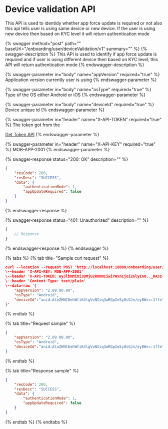 # Device validation API

This API is used to identidy whether app force update is required or not also this api tells user is using same device or new device. If the user is using new device then based on KYC level it will return authentication mode

{% swagger method="post" path="" baseUrl="<domain>/onboarding/user/deviceValidation/v1" summary="" %}
{% swagger-description %}
This API is used to identify if app force update is required and if user is using different device then based on KYC level, this API will return authentication mode
{% endswagger-description %}

{% swagger-parameter in="body" name="appVersion" required="true" %}
Application version currently user is using
{% endswagger-parameter %}

{% swagger-parameter in="body" name="osType" required="true" %}
Type of the OS either Android or iOS
{% endswagger-parameter %}

{% swagger-parameter in="body" name="deviceId" required="true" %}
Device unique id
{% endswagger-parameter %}

{% swagger-parameter in="header" name="X-API-TOKEN" required="true" %}
The token got from the

[Get Token API](../../../../../market-place/api-specification/get-token-api.md)
{% endswagger-parameter %}

{% swagger-parameter in="header" name="X-API-KEY" required="true" %}
MOB-APP-2001
{% endswagger-parameter %}

{% swagger-response status="200: OK" description="" %}
```json
{
    "resCode": 200,
    "resDesc": "SUCCESS",
    "data": {
        "authenticationMode": 1,
        "appUpdateRequired": false
    }
}
```
{% endswagger-response %}

{% swagger-response status="401: Unauthorized" description="" %}
```javascript
{
    // Response
}
```
{% endswagger-response %}
{% endswagger %}

{% tabs %}
{% tab title="Sample curl request" %}
```json
curl --location --request POST 'http://localhost:10000/onboarding/user/deviceValidation/v1' \
\--header 'X-API-KEY: MOB-APP-2001'
\--header 'X-API-TOKEN: eyJlbmMiOiJBMjU2R0NNIiwiYWxnIjoiZGlyIn0.._RA3z-Y4pkwPgXze.pMpkY7bSU8NhOTjcStl725tvHk88oF3ZV78VqVy-piPXpTKTYOW0BbBTaerdl0PGWBc51At218RFQ-aD-sNrmABVpW8Mz5y-8-r-AqL6sqJe_v4_J6iXRRNdQBAUKdljP8R9Gq_uSkZFCD99cBbbSrUoWHWY-7CcS3Uxbl6248EIaPj2XEFi1kQcCjT36ACwrnPZaFD7XeTtBw.SMEtkiIyesQYBwE_9QZBew'
\--header 'Content-Type: text/plain'
\--data-raw '{
    "appVersion": "2.09.00.00",
    "osType": "Android",
    "deviceId":"anid:AloZHNC6ehWfiK4lgVoNIsq3wRGpIe5y8sGJn/ey8Ws=:1ffe"
}'
```
{% endtab %}

{% tab title="Request sample" %}
```json
{
    "appVersion": "2.09.00.00",
    "osType": "Android",
    "deviceId":"anid:AloZHNC6ehWfiK4lgVoNIsq3wRGpIe5y8sGJn/ey8Ws=:1ffe"
}
```
{% endtab %}

{% tab title="Response sample" %}
```json
{
    "resCode": 200,
    "resDesc": "SUCCESS",
    "data": {
        "authenticationMode": 1,
        "appUpdateRequired": false
    }
}
```
{% endtab %}
{% endtabs %}

